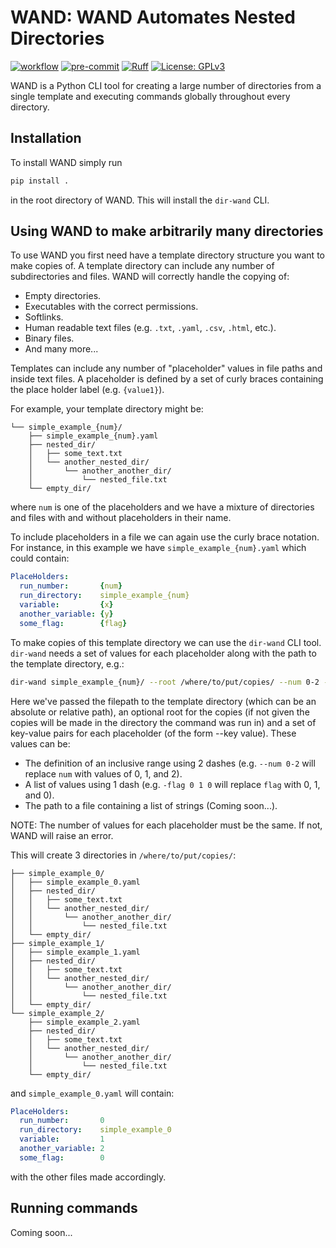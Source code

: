 # WAND: WAND Automates Nested Directories

[![workflow](https://github.com/WillJRoper/dir-wand/actions/workflows/python-app.yml/badge.svg)](https://github.com/WillJRoper/dir-wand/actions)
[![pre-commit](https://img.shields.io/badge/pre--commit-enabled-brightgreen?logo=pre-commit&logoColor=white)](https://github.com/pre-commit/pre-commit)
[![Ruff](https://img.shields.io/endpoint?url=https://raw.githubusercontent.com/astral-sh/ruff/main/assets/badge/v2.json)](https://github.com/astral-sh/ruff)
[![License: GPLv3](https://img.shields.io/badge/License-GPLv3-blue.svg)](https://www.gnu.org/licenses/gpl-3.0)

WAND is a Python CLI tool for creating a large number of directories from a single template and executing commands globally throughout every directory.

## Installation

To install WAND simply run

``` sh
pip install .
```

in the root directory of WAND. This will install the `dir-wand` CLI. 

## Using WAND to make arbitrarily many directories

To use WAND you first need have a template directory structure you want to make copies of. A template directory can include any number of subdirectories and files. WAND will correctly handle the copying of:

- Empty directories.
- Executables with the correct permissions.
- Softlinks.
- Human readable text files (e.g. `.txt`, `.yaml`, `.csv`, `.html`, etc.).
- Binary files.
- And many more...

Templates can include any number of "placeholder" values in file paths and inside text files. A placeholder is defined by a set of curly braces containing the place holder label (e.g. `{value1}`).

For example, your template directory might be:

```
└── simple_example_{num}/
    ├── simple_example_{num}.yaml
    ├── nested_dir/
    │   ├── some_text.txt
    │   └── another_nested_dir/
    │       └── another_another_dir/
    │           └── nested_file.txt
    └── empty_dir/
```

where `num` is one of the placeholders and we have a mixture of directories and files with and without placeholders in their name. 

To include placeholders in a file we can again use the curly brace notation. For instance, in this example we have `simple_example_{num}.yaml` which could contain:

``` yaml
PlaceHolders:
  run_number:       {num}
  run_directory:    simple_example_{num}
  variable:         {x}
  another_variable: {y}
  some_flag:        {flag}
```

To make copies of this template directory we can use the `dir-wand` CLI tool. `dir-wand` needs a set of values for each placeholder along with the path to the template directory, e.g.:

``` sh
dir-wand simple_example_{num}/ --root /where/to/put/copies/ --num 0-2 --x 1-3 --y 2-4 -flag 0 1 0
```

Here we've passed the filepath to the template directory (which can be an absolute or relative path), an optional root for the copies (if not given the copies will be made in the directory the command was run in) and a set of key-value pairs for each placeholder (of the form --key value). These values can be:

- The definition of an inclusive range using 2 dashes (e.g. `--num 0-2` will replace `num` with values of 0, 1, and 2).
- A list of values using 1 dash (e.g. `-flag 0 1 0` will replace `flag` with 0, 1, and 0).
- The path to a file containing a list of strings (Coming soon...).

NOTE: The number of values for each placeholder must be the same. If not, WAND will raise an error.

This will create 3 directories in `/where/to/put/copies/`:

```
├── simple_example_0/
│   ├── simple_example_0.yaml
│   ├── nested_dir/
│   │   ├── some_text.txt
│   │   └── another_nested_dir/
│   │       └── another_another_dir/
│   │           └── nested_file.txt
│   └── empty_dir/
├── simple_example_1/
│   ├── simple_example_1.yaml
│   ├── nested_dir/
│   │   ├── some_text.txt
│   │   └── another_nested_dir/
│   │       └── another_another_dir/
│   │           └── nested_file.txt
│   └── empty_dir/
└── simple_example_2/
    ├── simple_example_2.yaml
    ├── nested_dir/
    │   ├── some_text.txt
    │   └── another_nested_dir/
    │       └── another_another_dir/
    │           └── nested_file.txt
    └── empty_dir/
```

and `simple_example_0.yaml` will contain:

``` yaml
PlaceHolders:
  run_number:       0
  run_directory:    simple_example_0
  variable:         1
  another_variable: 2
  some_flag:        0
```

with the other files made accordingly.

## Running commands

Coming soon...
